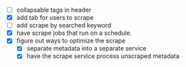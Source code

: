 - [ ] collapsable tags in header
- [x] add tab for users to scrape
- [ ] add scrape by searched keyword
- [x] have scrape jobs that run on a schedule.
- [x] figure out ways to optimize the scrape
    - [x] separate metadata into a separate service
    - [x] have the scrape service process unscraped metadata

